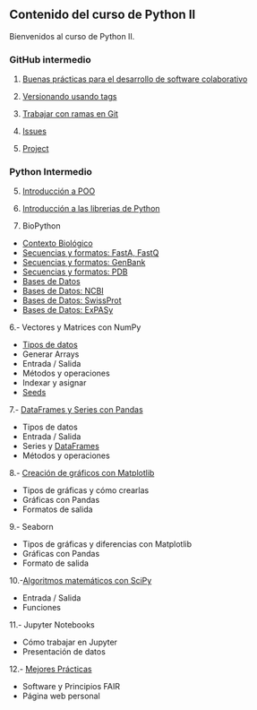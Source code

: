 
## Contenido del curso de Python II

Bienvenidos al curso de Python II. 

### GitHub intermedio

1. [Buenas prácticas para el desarrollo de software colaborativo](https://lcg-cursos.github.io/material/pythonII/git/leccion0-bp-software-colab/0-bp-software-colab.html)
   
3. [Versionando usando tags](https://lcg-cursos.github.io/material/pythonII/git/git-tags/1-Etiquetas.html)

4. [Trabajar con ramas en Git](https://lcg-cursos.github.io/material/pythonII/git/git-branches/2-Ramas.html)

5. [Issues](https://lcg-cursos.github.io/material/pythonII/git/git-issues/3-issues.html)
 
6. [Project](https://lcg-cursos.github.io/material/pythonII/git/git-project/4-project.html)


### Python Intermedio

5.	[Introducción a POO](https://lcg-cursos.github.io/material/pythonII/python/clase1/Clase_1.html)

6. [Introducción a las librerias de Python](https://lcg-cursos.github.io/material/pythonII/python/clase1/PythonII_L1_v1.0.html)
    
7. BioPython
  - [Contexto Biológico](https://lcg-cursos.github.io/material/pythonII/python/clase2/Contexto_biologico.html)
  - [Secuencias y formatos: FastA, FastQ](https://lcg-cursos.github.io/material/pythonII/python/clase2/Clase_2_pt1_v2.0.html)
  - [Secuencias y formatos: GenBank](https://lcg-cursos.github.io/material/pythonII/python/clase2/Clase_2_pt2_v2.0.html)
  - [Secuencias y formatos: PDB](https://lcg-cursos.github.io/material/pythonII/python/clase3/Clase_3_pt1.html)
  - [Bases de Datos](https://lcg-cursos.github.io/material/pythonII/python/clase3/Clase_3_pt2_v1.0.html)
  - [Bases de Datos: NCBI](https://lcg-cursos.github.io/material/pythonII/python/clase3/Clase_3_pt3_v3.0.html)
  - [Bases de Datos: SwissProt](https://lcg-cursos.github.io/material/pythonII/python/leccion4/Clase_4_pt1_v1.0.html)
  - [Bases de Datos: ExPASy](https://lcg-cursos.github.io/material/pythonII/python/leccion4/Clase_4_pt_2_v1.html)

6.- Vectores y Matrices con NumPy
  - [Tipos de datos](https://lcg-cursos.github.io/material/pythonII/python/leccion5/Clase_5_pt_1_v1.html)
  - Generar Arrays
  - Entrada / Salida
  - Métodos y operaciones
  - Indexar y asignar
  - [Seeds](https://lcg-cursos.github.io/material/pythonII/python/leccion5/Clase_5_pt2_v2.0.html)

7.-	[DataFrames y Series con Pandas](https://lcg-cursos.github.io/material/pythonII/python/leccion6/Clase_6_pt_2_v1.html)
  - Tipos de datos
  - Entrada / Salida
  - Series y [DataFrames](https://lcg-cursos.github.io/material/pythonII/python/leccion7/Clase_7_pt_1_v1.html)
  - Métodos y operaciones
  

8.- [Creación de gráficos con Matplotlib](https://lcg-cursos.github.io/material/pythonII/python/leccion8/Clase_8_pt1_v2.0.html)
  - Tipos de gráficas y cómo crearlas
  - Gráficas con Pandas
  - Formatos de salida


9.- Seaborn
  - Tipos de gráficas y diferencias con Matplotlib
  - Gráficas con Pandas
  - Formato de salida

10.-[Algoritmos matemáticos con SciPy](https://lcg-cursos.github.io/material/pythonII/python/leccion8/Clase_8_pt_2_v1.html)
  - Entrada / Salida
  - Funciones 

11.- Jupyter Notebooks
  - Cómo trabajar en Jupyter
  - Presentación de datos

12.- [Mejores Prácticas](https://lcg-cursos.github.io/material/pythonII/git/git-fair-webpage/4-FAIR-SitioPersonal.html)
  -	Software y Principios FAIR
  -	Página web personal
